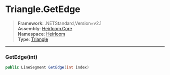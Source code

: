 # Triangle.GetEdge

> **Framework**: .NETStandard,Version=v2.1  
> **Assembly**: [Heirloom.Core][0]  
> **Namespace**: [Heirloom][0]  
> **Type**: [Triangle][1]

--------------------------------------------------------------------------------

### GetEdge(int)

```cs
public LineSegment GetEdge(int index)
```

[0]: ../Heirloom.Core.md
[1]: Heirloom.Triangle.md
